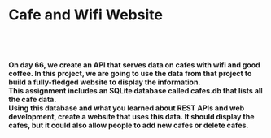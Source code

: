 <h1> Cafe and Wifi Website </h1>
<br>
<br>
<h4> On day 66, we create an API that serves data on cafes with wifi and good coffee. In this project, we are going to use the data from that project to build a fully-fledged website to display the information.
<br>
This assignment includes an SQLite database called cafes.db that lists all the cafe data.
<br>
Using this database and what you learned about REST APIs and web development, create a website that uses this data. It should display the cafes, but it could also allow people to add new cafes or delete cafes.</h4>
